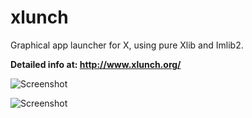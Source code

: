 # xlunch
Graphical app launcher for X, using pure Xlib and Imlib2.

**Detailed info at: http://www.xlunch.org/**

     

![Screenshot](/../Screenshot/screenshot.png?raw=true "Screenshot")

![Screenshot](/../Screenshot/screenshot2.png?raw=true "Screenshot")
